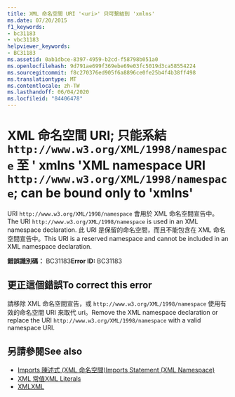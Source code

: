 ```yaml
---
title: XML 命名空間 URI '<uri>' 只可繫結到 'xmlns'
ms.date: 07/20/2015
f1_keywords:
- bc31183
- vbc31183
helpviewer_keywords:
- BC31183
ms.assetid: 0ab1dbce-8397-4959-b2cd-f58798b051a0
ms.openlocfilehash: 9d791ae699f369ebe69e03fc5019d3ca58554224
ms.sourcegitcommit: f8c270376ed905f6a8896ce0fe25b4f4b38ff498
ms.translationtype: MT
ms.contentlocale: zh-TW
ms.lasthandoff: 06/04/2020
ms.locfileid: "84406478"
---
```

# <a name="xml-namespace-uri-httpwwww3orgxml1998namespace-can-be-bound-only-to-xmlns"></a><span data-ttu-id="50403-102">XML 命名空間 URI; 只能系結 `http://www.w3.org/XML/1998/namespace` 至 ' xmlns '</span><span class="sxs-lookup"><span data-stu-id="50403-102">XML namespace URI `http://www.w3.org/XML/1998/namespace`; can be bound only to 'xmlns'</span></span>
<span data-ttu-id="50403-103">URI `http://www.w3.org/XML/1998/namespace` 會用於 XML 命名空間宣告中。</span><span class="sxs-lookup"><span data-stu-id="50403-103">The URI `http://www.w3.org/XML/1998/namespace` is used in an XML namespace declaration.</span></span> <span data-ttu-id="50403-104">此 URI 是保留的命名空間，而且不能包含在 XML 命名空間宣告中。</span><span class="sxs-lookup"><span data-stu-id="50403-104">This URI is a reserved namespace and cannot be included in an XML namespace declaration.</span></span>  
  
 <span data-ttu-id="50403-105">**錯誤識別碼：** BC31183</span><span class="sxs-lookup"><span data-stu-id="50403-105">**Error ID:** BC31183</span></span>  
  
## <a name="to-correct-this-error"></a><span data-ttu-id="50403-106">更正這個錯誤</span><span class="sxs-lookup"><span data-stu-id="50403-106">To correct this error</span></span>  
  
<span data-ttu-id="50403-107">請移除 XML 命名空間宣告，或 `http://www.w3.org/XML/1998/namespace` 使用有效的命名空間 URI 來取代 uri。</span><span class="sxs-lookup"><span data-stu-id="50403-107">Remove the XML namespace declaration or replace the URI `http://www.w3.org/XML/1998/namespace` with a valid namespace URI.</span></span>  
  
## <a name="see-also"></a><span data-ttu-id="50403-108">另請參閱</span><span class="sxs-lookup"><span data-stu-id="50403-108">See also</span></span>

- [<span data-ttu-id="50403-109">Imports 陳述式 (XML 命名空間)</span><span class="sxs-lookup"><span data-stu-id="50403-109">Imports Statement (XML Namespace)</span></span>](../statements/imports-statement-xml-namespace.md)
- [<span data-ttu-id="50403-110">XML 常值</span><span class="sxs-lookup"><span data-stu-id="50403-110">XML Literals</span></span>](../xml-literals/index.md)
- [<span data-ttu-id="50403-111">XML</span><span class="sxs-lookup"><span data-stu-id="50403-111">XML</span></span>](../../programming-guide/language-features/xml/index.md)
